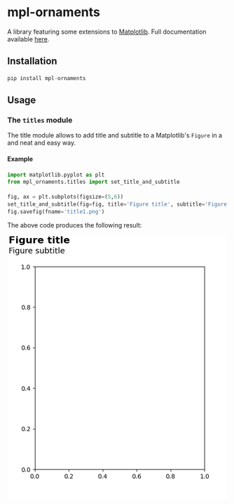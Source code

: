 # mpl-ornaments
A library featuring some extensions to [Matplotlib](https://matplotlib.org/). Full documentation available [here]( https://bianconif.github.io/mpl_ornaments/).

## Installation
```python
pip install mpl-ornaments
```

## Usage

### The `titles` module
The title module allows to add title and subtitle to a Matplotlib's `Figure` in a and neat and easy way.

####  Example

```python
import matplotlib.pyplot as plt
from mpl_ornaments.titles import set_title_and_subtitle

fig, ax = plt.subplots(figsize=(5,6))
set_title_and_subtitle(fig=fig, title='Figure title', subtitle='Figure subtitle')
fig.savefig(fname='title1.png')
```

The above code produces the following result:

![title1](output/title1.png)
